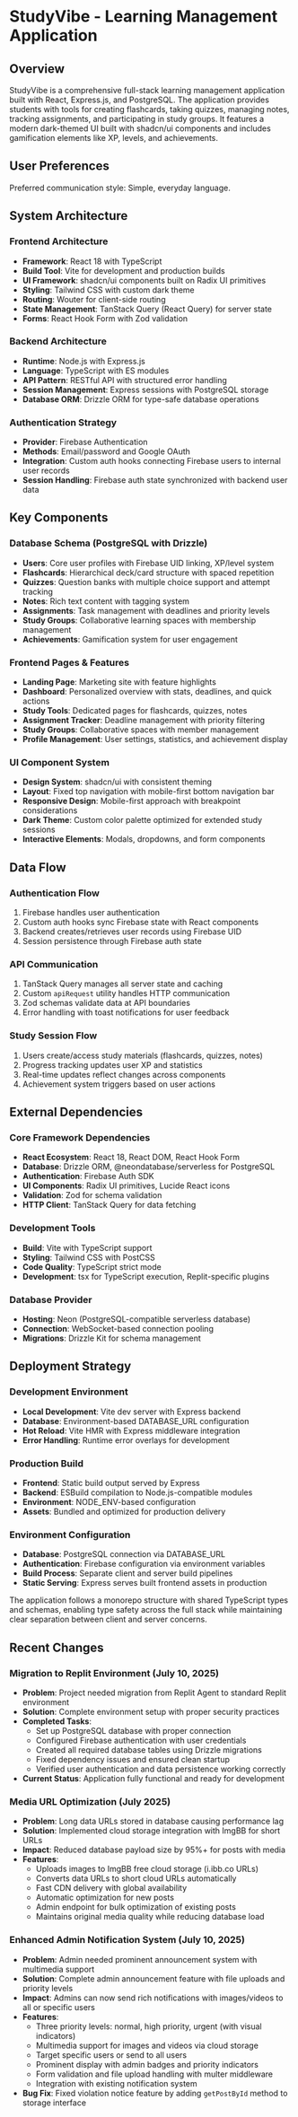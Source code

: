 # StudyVibe - Learning Management Application

## Overview

StudyVibe is a comprehensive full-stack learning management application built with React, Express.js, and PostgreSQL. The application provides students with tools for creating flashcards, taking quizzes, managing notes, tracking assignments, and participating in study groups. It features a modern dark-themed UI built with shadcn/ui components and includes gamification elements like XP, levels, and achievements.

## User Preferences

Preferred communication style: Simple, everyday language.

## System Architecture

### Frontend Architecture
- **Framework**: React 18 with TypeScript
- **Build Tool**: Vite for development and production builds
- **UI Framework**: shadcn/ui components built on Radix UI primitives
- **Styling**: Tailwind CSS with custom dark theme
- **Routing**: Wouter for client-side routing
- **State Management**: TanStack Query (React Query) for server state
- **Forms**: React Hook Form with Zod validation

### Backend Architecture
- **Runtime**: Node.js with Express.js
- **Language**: TypeScript with ES modules
- **API Pattern**: RESTful API with structured error handling
- **Session Management**: Express sessions with PostgreSQL storage
- **Database ORM**: Drizzle ORM for type-safe database operations

### Authentication Strategy
- **Provider**: Firebase Authentication
- **Methods**: Email/password and Google OAuth
- **Integration**: Custom auth hooks connecting Firebase users to internal user records
- **Session Handling**: Firebase auth state synchronized with backend user data

## Key Components

### Database Schema (PostgreSQL with Drizzle)
- **Users**: Core user profiles with Firebase UID linking, XP/level system
- **Flashcards**: Hierarchical deck/card structure with spaced repetition
- **Quizzes**: Question banks with multiple choice support and attempt tracking
- **Notes**: Rich text content with tagging system
- **Assignments**: Task management with deadlines and priority levels
- **Study Groups**: Collaborative learning spaces with membership management
- **Achievements**: Gamification system for user engagement

### Frontend Pages & Features
- **Landing Page**: Marketing site with feature highlights
- **Dashboard**: Personalized overview with stats, deadlines, and quick actions
- **Study Tools**: Dedicated pages for flashcards, quizzes, notes
- **Assignment Tracker**: Deadline management with priority filtering
- **Study Groups**: Collaborative spaces with member management
- **Profile Management**: User settings, statistics, and achievement display

### UI Component System
- **Design System**: shadcn/ui with consistent theming
- **Layout**: Fixed top navigation with mobile-first bottom navigation bar
- **Responsive Design**: Mobile-first approach with breakpoint considerations
- **Dark Theme**: Custom color palette optimized for extended study sessions
- **Interactive Elements**: Modals, dropdowns, and form components

## Data Flow

### Authentication Flow
1. Firebase handles user authentication
2. Custom auth hooks sync Firebase state with React components
3. Backend creates/retrieves user records using Firebase UID
4. Session persistence through Firebase auth state

### API Communication
1. TanStack Query manages all server state and caching
2. Custom `apiRequest` utility handles HTTP communication
3. Zod schemas validate data at API boundaries
4. Error handling with toast notifications for user feedback

### Study Session Flow
1. Users create/access study materials (flashcards, quizzes, notes)
2. Progress tracking updates user XP and statistics
3. Real-time updates reflect changes across components
4. Achievement system triggers based on user actions

## External Dependencies

### Core Framework Dependencies
- **React Ecosystem**: React 18, React DOM, React Hook Form
- **Database**: Drizzle ORM, @neondatabase/serverless for PostgreSQL
- **Authentication**: Firebase Auth SDK
- **UI Components**: Radix UI primitives, Lucide React icons
- **Validation**: Zod for schema validation
- **HTTP Client**: TanStack Query for data fetching

### Development Tools
- **Build**: Vite with TypeScript support
- **Styling**: Tailwind CSS with PostCSS
- **Code Quality**: TypeScript strict mode
- **Development**: tsx for TypeScript execution, Replit-specific plugins

### Database Provider
- **Hosting**: Neon (PostgreSQL-compatible serverless database)
- **Connection**: WebSocket-based connection pooling
- **Migrations**: Drizzle Kit for schema management

## Deployment Strategy

### Development Environment
- **Local Development**: Vite dev server with Express backend
- **Database**: Environment-based DATABASE_URL configuration
- **Hot Reload**: Vite HMR with Express middleware integration
- **Error Handling**: Runtime error overlays for development

### Production Build
- **Frontend**: Static build output served by Express
- **Backend**: ESBuild compilation to Node.js-compatible modules
- **Environment**: NODE_ENV-based configuration
- **Assets**: Bundled and optimized for production delivery

### Environment Configuration
- **Database**: PostgreSQL connection via DATABASE_URL
- **Authentication**: Firebase configuration via environment variables
- **Build Process**: Separate client and server build pipelines
- **Static Serving**: Express serves built frontend assets in production

The application follows a monorepo structure with shared TypeScript types and schemas, enabling type safety across the full stack while maintaining clear separation between client and server concerns.

## Recent Changes

### Migration to Replit Environment (July 10, 2025)
- **Problem**: Project needed migration from Replit Agent to standard Replit environment
- **Solution**: Complete environment setup with proper security practices
- **Completed Tasks**:
  - Set up PostgreSQL database with proper connection
  - Configured Firebase authentication with user credentials
  - Created all required database tables using Drizzle migrations
  - Fixed dependency issues and ensured clean startup
  - Verified user authentication and data persistence working correctly
- **Current Status**: Application fully functional and ready for development

### Media URL Optimization (July 2025)
- **Problem**: Long data URLs stored in database causing performance lag
- **Solution**: Implemented cloud storage integration with ImgBB for short URLs
- **Impact**: Reduced database payload size by 95%+ for posts with media
- **Features**:
  - Uploads images to ImgBB free cloud storage (i.ibb.co URLs)
  - Converts data URLs to short cloud URLs automatically
  - Fast CDN delivery with global availability
  - Automatic optimization for new posts
  - Admin endpoint for bulk optimization of existing posts
  - Maintains original media quality while reducing database load

### Enhanced Admin Notification System (July 10, 2025)
- **Problem**: Admin needed prominent announcement system with multimedia support
- **Solution**: Complete admin announcement feature with file uploads and priority levels
- **Impact**: Admins can now send rich notifications with images/videos to all or specific users
- **Features**:
  - Three priority levels: normal, high priority, urgent (with visual indicators)
  - Multimedia support for images and videos via cloud storage
  - Target specific users or send to all users
  - Prominent display with admin badges and priority indicators
  - Form validation and file upload handling with multer middleware
  - Integration with existing notification system
- **Bug Fix**: Fixed violation notice feature by adding `getPostById` method to storage interface